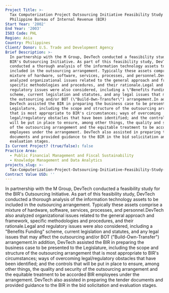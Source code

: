 ```yaml
---
Project Title: >-
  Tax Computerization Project Outsourcing Initiative Feasibility Study for the
  Philippine Bureau of Internal Revenue (BIR)
Start Year: '2002'
End Year: '2003'
ISO3 Code: PHL
Region: Asia
Country: Philippines
Client/ Donor: U.S. Trade and Development Agency
Brief Description: >-
  In partnership with the M Group, DevTech conducted a feasibility study for the
  BIR's Outsourcing Initiative. As part of this feasibility study, DevTech
  conducted a thorough analysis of the information technology assets to be
  included in the outsourcing arrangement. Typically these assets comprise a
  mixture of hardware, software, services, processes, and personnel.DevTech also
  analyzed organizational issues related to the general approach and framework,
  specific methodologies and procedures, and their rationale.Legal and
  regulatory issues were also considered, including a \"Benefits Funding\"
  scheme, current legislation and statutes, and any legal issues that may affect
  the outsourcing and/or BOT (\"Build-Own-Transfer\") arrangement.In addition,
  DevTech assisted the BIR in preparing the business case to be presented to the
  Legislature, including the scope and structure of the outsourcing arrangement
  that is most appropriate to BIR's circumstances; ways of overcoming
  legal/regulatory obstacles that have been identified; and the controls that
  will be put in place to ensure, among other things, the quality and security
  of the outsourcing arrangement and the equitable treatment to be accorded BIR
  employees under the arrangement. DevTech also assisted in preparing the tender
  documents and provided guidance to the BIR in the bid solicitation and
  evaluation stages.
Is Current Project? (true/false): false
Practice Area:
  - Public Financial Management and Fiscal Sustainability
  - Knowledge Management and Data Analytics
projects_slug: >-
  Tax-Computerization-Project-Outsourcing-Initiative-Feasibility-Study-for-the-Philippine-Bureau-of-Internal-Revenue-(BIR)
Contract Value USD: ''
---
```

In partnership with the M Group, DevTech conducted a feasibility study for the BIR's Outsourcing Initiative. As part of this feasibility study, DevTech conducted a thorough analysis of the information technology assets to be included in the outsourcing arrangement. Typically these assets comprise a mixture of hardware, software, services, processes, and personnel.DevTech also analyzed organizational issues related to the general approach and framework, specific methodologies and procedures, and their rationale.Legal and regulatory issues were also considered, including a \"Benefits Funding\" scheme, current legislation and statutes, and any legal issues that may affect the outsourcing and/or BOT (\"Build-Own-Transfer\") arrangement.In addition, DevTech assisted the BIR in preparing the business case to be presented to the Legislature, including the scope and structure of the outsourcing arrangement that is most appropriate to BIR's circumstances; ways of overcoming legal/regulatory obstacles that have been identified; and the controls that will be put in place to ensure, among other things, the quality and security of the outsourcing arrangement and the equitable treatment to be accorded BIR employees under the arrangement. DevTech also assisted in preparing the tender documents and provided guidance to the BIR in the bid solicitation and evaluation stages.